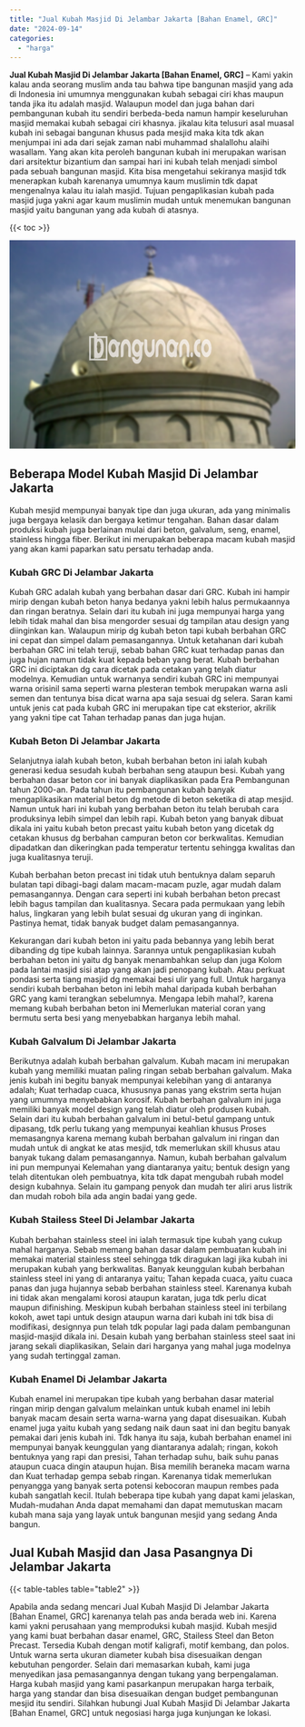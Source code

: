 ```yaml
---
title: "Jual Kubah Masjid Di Jelambar Jakarta [Bahan Enamel, GRC]"
date: "2024-09-14"
categories: 
  - "harga"
---
```


**Jual Kubah Masjid Di Jelambar Jakarta \[Bahan Enamel, GRC\]** – Kami yakin kalau anda seorang muslim anda tau bahwa tipe bangunan masjid yang ada di Indonesia ini umumnya menggunakan kubah sebagai ciri khas maupun tanda jika itu adalah masjid. Walaupun model dan juga bahan dari pembangunan kubah itu sendiri berbeda-beda namun hampir keseluruhan masjid memakai kubah sebagai ciri khasnya. jikalau kita telusuri asal muasal kubah ini sebagai bangunan khusus pada mesjid maka kita tdk akan menjumpai ini ada dari sejak zaman nabi muhammad shalallohu alaihi wasallam. Yang akan kita peroleh bangunan kubah ini merupakan warisan dari arsitektur bizantium dan sampai hari ini kubah telah menjadi simbol pada sebuah bangunan masjid. Kita bisa mengetahui sekiranya masjid tdk menerapkan kubah karenanya umumnya kaum muslimin tdk dapat mengenalnya kalau itu ialah masjid. Tujuan pengaplikasian kubah pada masjid juga yakni agar kaum muslimin mudah untuk menemukan bangunan masjid yaitu bangunan yang ada kubah di atasnya.

{{< toc >}}

![Jual Kubah Masjid Di Jelambar Jakarta [Bahan Enamel, GRC]](/images/jual-kubah-masjid-17.png)

## Beberapa Model Kubah Masjid Di Jelambar Jakarta

Kubah mesjid mempunyai banyak tipe dan juga ukuran, ada yang minimalis juga bergaya kelasik dan bergaya ketimur tengahan. Bahan dasar dalam produksi kubah juga berlainan mulai dari beton, galvalum, seng, enamel, stainless hingga fiber. Berikut ini merupakan beberapa macam kubah masjid yang akan kami paparkan satu persatu terhadap anda.

### Kubah GRC Di Jelambar Jakarta

Kubah GRC adalah kubah yang berbahan dasar dari GRC. Kubah ini hampir mirip dengan kubah beton hanya bedanya yakni lebih halus permukaannya dan ringan beratnya. Selain dari itu kubah ini juga mempunyai harga yang lebih tidak mahal dan bisa mengorder sesuai dg tampilan atau design yang diinginkan kan. Walaupun mirip dg kubah beton tapi kubah berbahan GRC ini cepat dan simpel dalam pemasangannya. Untuk ketahanan dari kubah berbahan GRC ini telah teruji, sebab bahan GRC kuat terhadap panas dan juga hujan namun tidak kuat kepada beban yang berat. Kubah berbahan GRC ini diciptakan dg cara dicetak pada cetakan yang telah diatur modelnya. Kemudian untuk warnanya sendiri kubah GRC ini mempunyai warna orisinil sama seperti warna plesteran tembok merupakan warna asli semen dan tentunya bisa dicat warna apa saja sesuai dg selera. Saran kami untuk jenis cat pada kubah GRC ini merupakan tipe cat eksterior, akrilik yang yakni tipe cat Tahan terhadap panas dan juga hujan.

### Kubah Beton Di Jelambar Jakarta

Selanjutnya ialah kubah beton, kubah berbahan beton ini ialah kubah generasi kedua sesudah kubah berbahan seng ataupun besi. Kubah yang berbahan dasar beton cor ini banyak diaplikasikan pada Era Pembangunan tahun 2000-an. Pada tahun itu pembangunan kubah banyak mengaplikasikan material beton dg metode di beton seketika di atap mesjid. Namun untuk hari ini kubah yang berbahan beton itu telah berubah cara produksinya lebih simpel dan lebih rapi. Kubah beton yang banyak dibuat dikala ini yaitu kubah beton precast yaitu kubah beton yang dicetak dg cetakan khusus dg berbahan campuran beton cor berkwalitas. Kemudian dipadatkan dan dikeringkan pada temperatur tertentu sehingga kwalitas dan juga kualitasnya teruji.

Kubah berbahan beton precast ini tidak utuh bentuknya dalam separuh bulatan tapi dibagi-bagi dalam macam-macam puzle, agar mudah dalam pemasangannya. Dengan cara seperti ini kubah berbahan beton precast lebih bagus tampilan dan kualitasnya. Secara pada permukaan yang lebih halus, lingkaran yang lebih bulat sesuai dg ukuran yang di inginkan. Pastinya hemat, tidak banyak budget dalam pemasangannya.

Kekurangan dari kubah beton ini yaitu pada bebannya yang lebih berat dibanding dg tipe kubah lainnya. Sarannya untuk pengaplikasian kubah berbahan beton ini yaitu dg banyak menambahkan selup dan juga Kolom pada lantai masjid sisi atap yang akan jadi penopang kubah. Atau perkuat pondasi serta tiang masjid dg memakai besi ulir yang full. Untuk harganya sendiri kubah berbahan beton ini lebih mahal daripada kubah berbahan GRC yang kami terangkan sebelumnya. Mengapa lebih mahal?, karena memang kubah berbahan beton ini Memerlukan material coran yang bermutu serta besi yang menyebabkan harganya lebih mahal.

### Kubah Galvalum Di Jelambar Jakarta

Berikutnya adalah kubah berbahan galvalum. Kubah macam ini merupakan kubah yang memiliki muatan paling ringan sebab berbahan galvalum. Maka jenis kubah ini begitu banyak mempunyai kelebihan yang di antaranya adalah; Kuat terhadap cuaca, khususnya panas yang ekstrim serta hujan yang umumnya menyebabkan korosif. Kubah berbahan galvalum ini juga memiliki banyak model design yang telah diatur oleh produsen kubah. Selain dari itu kubah berbahan galvalum ini betul-betul gampang untuk dipasang, tdk perlu tukang yang mempunyai keahlian khusus Proses memasangnya karena memang kubah berbahan galvalum ini ringan dan mudah untuk di angkat ke atas mesjid, tdk memerlukan skill khusus atau banyak tukang dalam pemasangannya. Namun, kubah berbahan galvalum ini pun mempunyai Kelemahan yang diantaranya yaitu; bentuk design yang telah ditentukan oleh pembuatnya, kita tdk dapat mengubah rubah model design kubahnya. Selain itu gampang penyok dan mudah ter aliri arus listrik dan mudah roboh bila ada angin badai yang gede.

### Kubah Stailess Steel Di Jelambar Jakarta

Kubah berbahan stainless steel ini ialah termasuk tipe kubah yang cukup mahal harganya. Sebab memang bahan dasar dalam pembuatan kubah ini memakai material stainless steel sehingga tdk diragukan lagi jika kubah ini merupakan kubah yang berkwalitas. Banyak keunggulan kubah berbahan stainless steel ini yang di antaranya yaitu; Tahan kepada cuaca, yaitu cuaca panas dan juga hujannya sebab berbahan stainless steel. Karenanya kubah ini tidak akan mengalami korosi ataupun karatan, juga tdk perlu dicat maupun difinishing. Meskipun kubah berbahan stainless steel ini terbilang kokoh, awet tapi untuk design ataupun warna dari kubah ini tdk bisa di modifikasi, designnya pun telah tdk popular lagi pada dalam pembangunan masjid-masjid dikala ini. Desain kubah yang berbahan stainless steel saat ini jarang sekali diaplikasikan, Selain dari harganya yang mahal juga modelnya yang sudah tertinggal zaman.

### Kubah Enamel Di Jelambar Jakarta

Kubah enamel ini merupakan tipe kubah yang berbahan dasar material ringan mirip dengan galvalum melainkan untuk kubah enamel ini lebih banyak macam desain serta warna-warna yang dapat disesuaikan. Kubah enamel juga yaitu kubah yang sedang naik daun saat ini dan begitu banyak pemakai dari jenis kubah ini. Tdk hanya itu saja, kubah berbahan enamel ini mempunyai banyak keunggulan yang diantaranya adalah; ringan, kokoh bentuknya yang rapi dan presisi, Tahan terhadap suhu, baik suhu panas ataupun cuaca dingin ataupun hujan. Bisa memilih beraneka macam warna dan Kuat terhadap gempa sebab ringan. Karenanya tidak memerlukan penyangga yang banyak serta potensi kebocoran maupun rembes pada kubah sangatlah kecil. Itulah beberapa tipe kubah yang dapat kami jelaskan, Mudah-mudahan Anda dapat memahami dan dapat memutuskan macam kubah mana saja yang layak untuk bangunan mesjid yang sedang Anda bangun.

## Jual Kubah Masjid dan Jasa Pasangnya Di Jelambar Jakarta

{{< table-tables table="table2" >}}

Apabila anda sedang mencari Jual Kubah Masjid Di Jelambar Jakarta \[Bahan Enamel, GRC\] karenanya telah pas anda berada web ini. Karena kami yakni perusahaan yang memproduksi kubah masjid. Kubah mesjid yang kami buat berbahan dasar enamel, GRC, Stailess Steel dan Beton Precast. Tersedia Kubah dengan motif kaligrafi, motif kembang, dan polos. Untuk warna serta ukuran diameter kubah bisa disesuaikan dengan kebutuhan pengorder. Selain dari memasarkan kubah, kami juga menyedikan jasa pemasangannya dengan tukang yang berpengalaman. Harga kubah masjid yang kami pasarkanpun merupakan harga terbaik, harga yang standar dan bisa disesuaikan dengan budget pembangunan mesjid itu sendiri. Silahkan hubungi Jual Kubah Masjid Di Jelambar Jakarta \[Bahan Enamel, GRC\] untuk negosiasi harga juga kunjungan ke lokasi.
